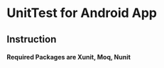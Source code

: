 <h1>UnitTest for Android App</h1>
<h2>Instruction</h2>
<h4><Download zip file/h4>
<h4>Required Packages are Xunit, Moq, Nunit</h4>
